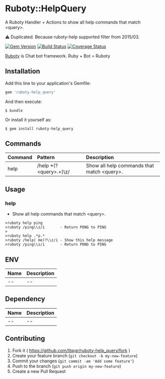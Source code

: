 # Ruboty::HelpQuery

A Ruboty Handler + Actions to show all help commands that match &lt;query&gt;.

:warning: Duplicated. Because ruboty-help supported filter from 2015/03.

[![Gem Version](https://badge.fury.io/rb/ruboty-help_query.svg)](http://badge.fury.io/rb/ruboty-help_query)
[![Build Status](https://travis-ci.org/tbpgr/ruboty-help_query.png?branch=master)](https://travis-ci.org/tbpgr/ruboty-help_query)
[![Coverage Status](https://coveralls.io/repos/tbpgr/ruboty-help_query/badge.png)](https://coveralls.io/r/tbpgr/ruboty-help_query)

[Ruboty](https://github.com/r7kamura/ruboty) is Chat bot framework. Ruby + Bot = Ruboty

## Installation

Add this line to your application's Gemfile:

```ruby
gem 'ruboty-help_query'
```

And then execute:

    $ bundle

Or install it yourself as:

    $ gem install ruboty-help_query


## Commands

|Command|Pattern|Description|
|:--|:--|:--|
|help|/help *(?&lt;query&gt;.+)\z/|Show all help commands that match &lt;query&gt;.|

## Usage
### help
* Show all help commands that match &lt;query&gt;.

~~~
>ruboty help ping
>ruboty /ping\\z/i       - Return PONG to PING
>
>ruboty help .*p.*
>ruboty /help( me)?\\z/i - Show this help message
>ruboty /ping\\z/i       - Return PONG to PING
~~~

## ENV

|Name|Description|
|:--|:--|
|--|--|

## Dependency

|Name|Description|
|:--|:--|
|--|--|

## Contributing

1. Fork it ( https://github.com/tbpgr/ruboty-help_query/fork )
2. Create your feature branch (`git checkout -b my-new-feature`)
3. Commit your changes (`git commit -am 'Add some feature'`)
4. Push to the branch (`git push origin my-new-feature`)
5. Create a new Pull Request
